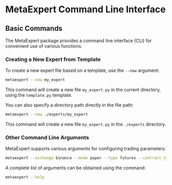 # MetaExpert Command Line Interface

## Basic Commands

The MetaExpert package provides a command line interface (CLI) for convenient use of various functions.

### Creating a New Expert from Template

To create a new expert file based on a template, use the `--new` argument:

```bash
metaexpert --new my_expert
```

This command will create a new file `my_expert.py` in the current directory, using the `template.py` template.

You can also specify a directory path directly in the file path:

```bash
metaexpert --new ./experts/my_expert
```

This command will create a new file `my_expert.py` in the `./experts` directory.

### Other Command Line Arguments

MetaExpert supports various arguments for configuring trading parameters:

```bash
metaexpert --exchange binance --mode paper --type futures --contract_type usd_m --pair BTCUSDT
```

A complete list of arguments can be obtained using the command:

```bash
metaexpert --help
```